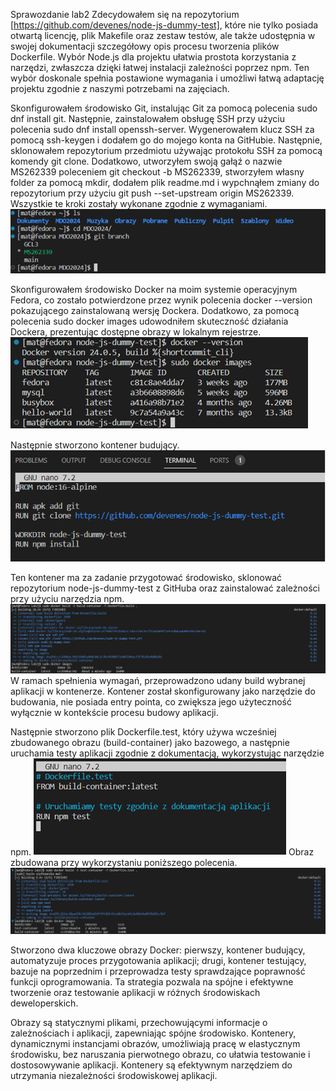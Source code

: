 
Sprawozdanie lab2
Zdecydowałem się na repozytorium [https://github.com/devenes/node-js-dummy-test], które nie tylko posiada otwartą licencję, plik Makefile oraz zestaw testów, ale także udostępnia w swojej dokumentacji szczegółowy opis procesu tworzenia plików Dockerfile. Wybór Node.js dla projektu ułatwia prostota korzystania z narzędzi, zwłaszcza dzięki łatwej instalacji zależności poprzez npm. Ten wybór doskonale spełnia postawione wymagania i umożliwi łatwą adaptację projektu zgodnie z naszymi potrzebami na zajęciach.

Skonfigurowałem środowisko Git, instalując Git za pomocą polecenia sudo dnf install git. Następnie, zainstalowałem obsługę SSH przy użyciu polecenia sudo dnf install openssh-server. Wygenerowałem klucz SSH za pomocą ssh-keygen i dodałem go do mojego konta na GitHubie. Następnie, sklonowałem repozytorium przedmiotu używając protokołu SSH za pomocą komendy git clone. Dodatkowo, utworzyłem swoją gałąź o nazwie MS262339 poleceniem git checkout -b MS262339, stworzyłem własny folder za pomocą mkdir, dodałem plik readme.md i wypchnąłem zmiany do repozytorium przy użyciu git push --set-upstream origin MS262339. Wszystkie te kroki zostały wykonane zgodnie z wymaganiami. 
![1](zdj/1.png)


Skonfigurowałem środowisko Docker na moim systemie operacyjnym Fedora, co zostało potwierdzone przez wynik polecenia docker --version pokazującego zainstalowaną wersję Dockera. Dodatkowo, za pomocą polecenia sudo docker images udowodniłem skuteczność działania Dockera, prezentując dostępne obrazy w lokalnym rejestrze.
![2](zdj/2.png)


Następnie stworzono kontener budujący.
![3](zdj/3.png)


Ten kontener ma za zadanie przygotować środowisko, sklonować repozytorium node-js-dummy-test z GitHuba oraz zainstalować zależności przy użyciu narzędzia npm.
![4](zdj/4.png)
W ramach spełnienia wymagań, przeprowadzono udany build wybranej aplikacji w kontenerze. Kontener został skonfigurowany jako narzędzie do budowania, nie posiada entry pointa, co zwiększa jego użyteczność wyłącznie w kontekście procesu budowy aplikacji.


Następnie stworzono plik Dockerfile.test, który używa wcześniej zbudowanego obrazu (build-container) jako bazowego, a następnie uruchamia testy aplikacji zgodnie z dokumentacją, wykorzystując narzędzie npm.
![5](zdj/5.png)
Obraz zbudowana przy wykorzystaniu poniższego polecenia.
![6](zdj/6.png)


Stworzono dwa kluczowe obrazy Docker: pierwszy, kontener budujący, automatyzuje proces przygotowania aplikacji; drugi, kontener testujący, bazuje na poprzednim i przeprowadza testy sprawdzające poprawność funkcji oprogramowania. Ta strategia pozwala na spójne i efektywne tworzenie oraz testowanie aplikacji w różnych środowiskach deweloperskich.

Obrazy są statycznymi plikami, przechowującymi informacje o zależnościach i aplikacji, zapewniając spójne środowisko. Kontenery, dynamicznymi instancjami obrazów, umożliwiają pracę w elastycznym środowisku, bez naruszania pierwotnego obrazu, co ułatwia testowanie i dostosowywanie aplikacji. Kontenery są efektywnym narzędziem do utrzymania niezależności środowiskowej aplikacji.
